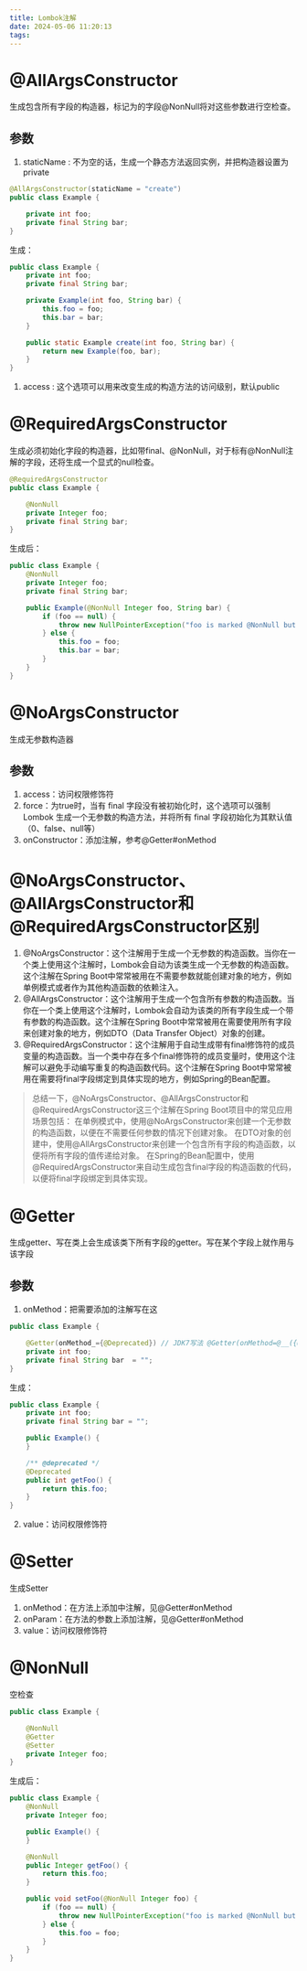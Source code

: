 ```yaml
---
title: Lombok注解
date: 2024-05-06 11:20:13
tags:
---
```


# @AllArgsConstructor

生成包含所有字段的构造器，标记为的字段@NonNull将对这些参数进行空检查。

## 参数 
1. staticName : 不为空的话，生成一个静态方法返回实例，并把构造器设置为private

```java
@AllArgsConstructor(staticName = "create")
public class Example {

    private int foo;
    private final String bar;
}
```
生成：

```java
public class Example {
    private int foo;
    private final String bar;

    private Example(int foo, String bar) {
        this.foo = foo;
        this.bar = bar;
    }

    public static Example create(int foo, String bar) {
        return new Example(foo, bar);
    }
}
```

1. access : 这个选项可以用来改变生成的构造方法的访问级别，默认public

# @RequiredArgsConstructor

生成必须初始化字段的构造器，比如带final、@NonNull，对于标有@NonNull注解的字段，还将生成一个显式的null检查。

```java
@RequiredArgsConstructor
public class Example {

    @NonNull
    private Integer foo;
    private final String bar;
}
```

生成后：

```java
public class Example {
    @NonNull
    private Integer foo;
    private final String bar;

    public Example(@NonNull Integer foo, String bar) {
        if (foo == null) {
            throw new NullPointerException("foo is marked @NonNull but is null");
        } else {
            this.foo = foo;
            this.bar = bar;
        }
    }
}
```

# @NoArgsConstructor

生成无参数构造器

## 参数
1. access：访问权限修饰符
2. force：为true时，当有 final 字段没有被初始化时，这个选项可以强制 Lombok 生成一个无参数的构造方法，并将所有 final 字段初始化为其默认值（0、false、null等）
3. onConstructor：添加注解，参考@Getter#onMethod

# @NoArgsConstructor、@AllArgsConstructor和@RequiredArgsConstructor区别

1. @NoArgsConstructor：这个注解用于生成一个无参数的构造函数。当你在一个类上使用这个注解时，Lombok会自动为该类生成一个无参数的构造函数。这个注解在Spring Boot中常常被用在不需要参数就能创建对象的地方，例如单例模式或者作为其他构造函数的依赖注入。
2. @AllArgsConstructor：这个注解用于生成一个包含所有参数的构造函数。当你在一个类上使用这个注解时，Lombok会自动为该类的所有字段生成一个带有参数的构造函数。这个注解在Spring Boot中常常被用在需要使用所有字段来创建对象的地方，例如DTO（Data Transfer Object）对象的创建。
3. @RequiredArgsConstructor：这个注解用于自动生成带有final修饰符的成员变量的构造函数。当一个类中存在多个final修饰符的成员变量时，使用这个注解可以避免手动编写重复的构造函数代码。这个注解在Spring Boot中常常被用在需要将final字段绑定到具体实现的地方，例如Spring的Bean配置。

> 总结一下，@NoArgsConstructor、@AllArgsConstructor和@RequiredArgsConstructor这三个注解在Spring Boot项目中的常见应用场景包括：
> 在单例模式中，使用@NoArgsConstructor来创建一个无参数的构造函数，以便在不需要任何参数的情况下创建对象。
> 在DTO对象的创建中，使用@AllArgsConstructor来创建一个包含所有字段的构造函数，以便将所有字段的值传递给对象。
> 在Spring的Bean配置中，使用@RequiredArgsConstructor来自动生成包含final字段的构造函数的代码，以便将final字段绑定到具体实现。

# @Getter
生成getter、写在类上会生成该类下所有字段的getter。写在某个字段上就作用与该字段

## 参数
1. onMethod：把需要添加的注解写在这
```java
public class Example {

    @Getter(onMethod_={@Deprecated}) // JDK7写法 @Getter(onMethod=@__({@Deprecated}))
    private int foo;
    private final String bar  = "";
}
```

生成：
```java
public class Example {
    private int foo;
    private final String bar = "";

    public Example() {
    }

    /** @deprecated */
    @Deprecated
    public int getFoo() {
        return this.foo;
    }
}
```

2. value：访问权限修饰符

# @Setter
生成Setter

1. onMethod：在方法上添加中注解，见@Getter#onMethod
2. onParam：在方法的参数上添加注解，见@Getter#onMethod
3. value：访问权限修饰符


# @NonNull

空检查
```java
public class Example {

    @NonNull
    @Getter
    @Setter
    private Integer foo;
}
```

生成后：

```java
public class Example {
    @NonNull
    private Integer foo;

    public Example() {
    }

    @NonNull
    public Integer getFoo() {
        return this.foo;
    }

    public void setFoo(@NonNull Integer foo) {
        if (foo == null) {
            throw new NullPointerException("foo is marked @NonNull but is null");
        } else {
            this.foo = foo;
        }
    }
}

```
